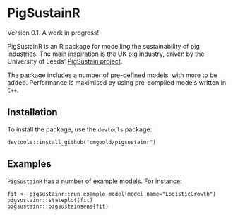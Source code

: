 # PigSustainR

Version 0.1. A work in progress!

PigSustainR is an R package for modelling the sustainability of pig industries.
The main inspiration is the UK pig industry, driven by the University of Leeds'
[PigSustain project](https://gtr.ukri.org/projects?ref=BB%2FN020790%2F1).

The package includes a number of pre-defined models, with more to be added. 
Performance is maximised by using pre-compiled models written in `C++`. 

## Installation
To install the package, use the `devtools` package:

```{r}
devtools::install_github("cmgoold/pigsustainr")
```

## Examples
`PigSustainR` has a number of example models. For instance:

```{r}
fit <- pigsustainr::run_example_model(model_name="LogisticGrowth")
pigsustainr::stateplot(fit)
pigsustainr::pigsustainsens(fit)
``` 

